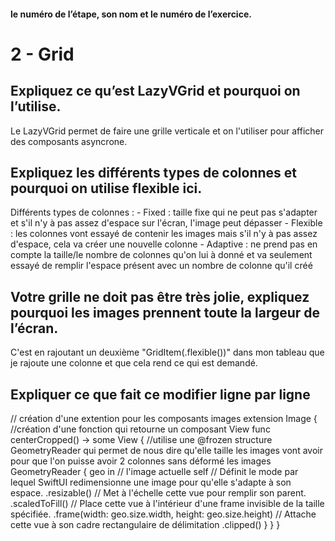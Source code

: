 #### le numéro de l’étape, son nom et le numéro de l’exercice.

# 2 - Grid

## Expliquez ce qu’est LazyVGrid et pourquoi on l’utilise.
Le LazyVGrid permet de faire une grille verticale et on l'utiliser pour afficher des composants asyncrone.

## Expliquez les différents types de colonnes et pourquoi on utilise flexible ici.
Différents types de colonnes : 
    - Fixed : taille fixe qui ne peut pas s'adapter et s'il n'y à pas assez d'espace sur l'écran, l'image peut dépasser
    - Flexible : les colonnes vont essayé de contenir les images mais s'il n'y à pas assez d'espace, cela va créer une nouvelle colonne
    - Adaptive : ne prend pas en compte la taille/le nombre de colonnes qu'on lui à donné et va seulement essayé de remplir l'espace présent avec un nombre de colonne qu'il créé
    
## Votre grille ne doit pas être très jolie, expliquez pourquoi les images prennent toute la largeur de l’écran.
C'est en rajoutant un deuxième "GridItem(.flexible())" dans mon tableau que je rajoute une colonne et que cela rend ce qui est demandé.

## Expliquer ce que fait ce modifier ligne par ligne
// création d'une extention pour les composants images
extension Image {
    //création d'une fonction qui retourne un composant View
    func centerCropped() -> some View {
        //utilise une @frozen structure GeometryReader qui permet de nous dire qu'elle taille les images vont avoir pour que l'on puisse avoir 2 colonnes sans déformé les images
        GeometryReader { geo in
            // l'image actuelle
            self
            // Définit le mode par lequel SwiftUI redimensionne une image pour qu'elle s'adapte à son espace.
            .resizable()
            // Met à l'échelle cette vue pour remplir son parent.
            .scaledToFill()
            // Place cette vue à l'intérieur d'une frame invisible de la taille spécifiée.
            .frame(width: geo.size.width, height: geo.size.height)
            // Attache cette vue à son cadre rectangulaire de délimitation
            .clipped()
        }
    }
}

##
